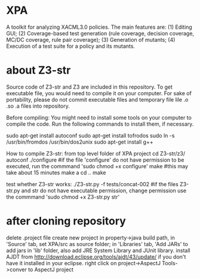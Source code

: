 # XPA
A toolkit for analyzing XACML3.0 policies. The main features are: (1) Editing GUI; (2) Coverage-based test generation (rule coverage, decision coverage, MC/DC coverage, rule pair coverage); (3) Generation of mutants; (4) Execution of a test suite for a policy and its mutants.

# about Z3-str
Source code of Z3-str and Z3 are included in this repository. To get executable file, you would need to compile it on your computer. For sake of portability, please do not commit executable files and temporary file lile .o .so .a files into repository.

Before compiling:
You might need to install some tools on your computer to compile the code. Run the following commands to install them, if necessary.

sudo apt-get install autoconf
sudo apt-get install tofrodos
sudo ln -s /usr/bin/fromdos /usr/bin/dos2unix 
sudo apt-get install g++

How to compile Z3-str:
from top level folder of XPA project
cd Z3-str/z3/
autoconf
./configure  #if the file 'configure' do not have permission to be executed, run the commmand 'sudo chmod +x configure'
make	#this may take about 15 minutes
make a
cd ..
make

test whether Z3-str works:
./Z3-str.py -f tests/concat-002	#if the files Z3-str.py and str do not have executable permission, change permission use the commmand 'sudo chmod +x Z3-str.py str'

# after cloning repository
delete .project file
create new project
in property->java build path, in 'Source' tab, set XPA/src as source folder; in 'Libraries' tab, 'Add JARs' to add jars in 'lib' folder, also add JRE System Library and JUnit library.
install AJDT from http://download.eclipse.org/tools/ajdt/43/update/ if you don't have it installed in your eclipse.
right click on project->AspectJ Tools->conver to AspectJ project


